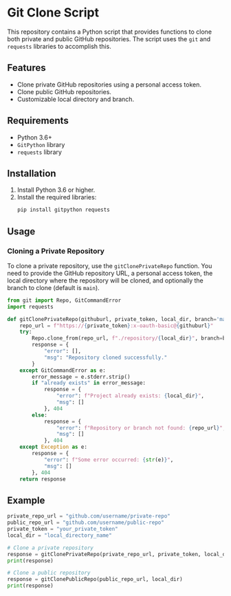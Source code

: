 # Git Clone Script

This repository contains a Python script that provides functions to clone both private and public GitHub repositories. The script uses the `git` and `requests` libraries to accomplish this.

## Features

- Clone private GitHub repositories using a personal access token.
- Clone public GitHub repositories.
- Customizable local directory and branch.

## Requirements

- Python 3.6+
- `GitPython` library
- `requests` library

## Installation

1. Install Python 3.6 or higher.
2. Install the required libraries:
    ```bash
    pip install gitpython requests
    ```

## Usage

### Cloning a Private Repository

To clone a private repository, use the `gitClonePrivateRepo` function. You need to provide the GitHub repository URL, a personal access token, the local directory where the repository will be cloned, and optionally the branch to clone (default is `main`).

```python
from git import Repo, GitCommandError
import requests

def gitClonePrivateRepo(githuburl, private_token, local_dir, branch='main'):
    repo_url = f"https://{private_token}:x-oauth-basic@{githuburl}"
    try:
        Repo.clone_from(repo_url, f"./repository/{local_dir}", branch=branch)
        response = {
            "error": [],
            "msg": "Repository cloned successfully."
        }
    except GitCommandError as e:
        error_message = e.stderr.strip()
        if "already exists" in error_message:
            response = {
                "error": f"Project already exists: {local_dir}",
                "msg": []
            }, 404
        else:
            response = {
                "error": f"Repository or branch not found: {repo_url}",
                "msg": []
            }, 404
    except Exception as e:
        response = {
            "error": f"Some error occurred: {str(e)}",
            "msg": []
        }, 404
    return response
```

## Example

```python
private_repo_url = "github.com/username/private-repo"
public_repo_url = "github.com/username/public-repo"
private_token = "your_private_token"
local_dir = "local_directory_name"

# Clone a private repository
response = gitClonePrivateRepo(private_repo_url, private_token, local_dir)
print(response)

# Clone a public repository
response = gitClonePublicRepo(public_repo_url, local_dir)
print(response)
```
